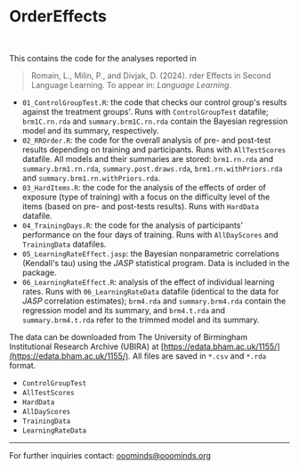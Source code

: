 # OrderEffects

<br>

This contains the code for the analyses reported in

> Romain, L., Milin, P., and Divjak, D. (2024). rder Effects in Second Language Learning. To appear in: *Language Learning*.

- `01_ControlGroupTest.R`: the code that checks our control group's results against the treatment groups'. Runs with `ControlGroupTest` datafile; `brm1C.rn.rda` and `summary.brm1C.rn.rda` contain the Bayesian regression model and its summary, respectively.
- `02_RROrder.R`: the code for the overall analysis of pre- and post-test results depending on training and participants. Runs with `AllTestScores` datafile. All models and their summaries are stored: `brm1.rn.rda` and `summary.brm1.rn.rda`, `summary.post.draws.rda`, `brm1.rn.withPriors.rda` and `summary.brm1.rn.withPriors.rda`.
- `03_HardItems.R`: the code for the analysis of the effects of order of exposure (type of training) with a focus on the difficulty level of the items (based on pre- and post-tests results). Runs with `HardData` datafile.
- `04_TrainingDays.R`: the code for the analysis of participants' performance on the four days of training. Runs with `AllDayScores` and `TrainingData` datafiles.
- `05_LearningRateEffect.jasp`: the Bayesian nonparametric correlations (Kendall's tau) using the *JASP* statistical program. Data is included in the package.
- `06_LearningRateEffect.R`: analysis of the effect of individual learning rates. Runs with `06_LearningRateData` datafile (identical to the data for *JASP* correlation estimates); `brm4.rda` and `summary.brm4.rda` contain the regression model and its summary, and `brm4.t.rda` and `summary.brm4.t.rda` refer to the trimmed model and its summary.

The data can be downloaded from The University of Birmingham Institutional Research Archive (UBIRA) at [https://edata.bham.ac.uk/1155/](https://edata.bham.ac.uk/1155/). All files are saved in `*.csv` and `*.rda` format.
- `ControlGroupTest`
- `AllTestScores`
- `HardData`
- `AllDayScores`
- `TrainingData`
- `LearningRateData`

- - -

For further inquiries contact: ooominds@ooominds.org
